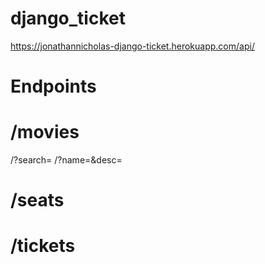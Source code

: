 # django_ticket
https://jonathannicholas-django-ticket.herokuapp.com/api/
# Endpoints
# /movies
/?search=<something>
/?name=<moviename>&desc=<genre>
  
# /seats
# /tickets
